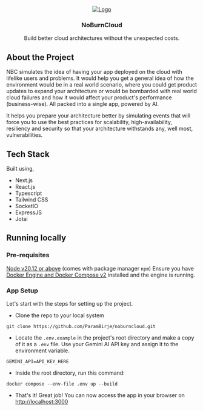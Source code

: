 <!-- PROJECT LOGO -->
<p align="center">
  <a href="https://github.com">
   <img src="https://github.com/ParamBirje/JobsAhoy/assets/87022870/6171210e-21bb-45e9-9b72-c286ba79af01.jpg" alt="Logo">
  </a>

  <h3 align="center">NoBurnCloud</h3>

  <p align="center">
    Build better cloud architectures without the unexpected costs.
  </p>
</p>

<!-- ABOUT THE PROJECT -->

## About the Project

NBC simulates the idea of having your app deployed on the cloud with lifelike users and problems. It would help you get a general idea of how the environment would be in a real world scenario, where you could get product updates to expand your architecture or would be bombarded with real world cloud failures and how it would affect your product's performance (business-wise). All packed into a single app, powered by AI.

It helps you prepare your architecture better by simulating events that will force you to use the best practices for scalability, high-availability, resiliency and security so that your architecture withstands any, well most, vulnerabilities.

## Tech Stack

Built using,

- Next.js
- React.js
- Typescript
- Tailwind CSS
- SocketIO
- ExpressJS
- Jotai

<!-- Setting up the project -->

## Running locally

### Pre-requisites

[Node v20.12 or above](https://nodejs.org/en/download) (comes with package manager `npm`)
Ensure you have [Docker Engine and Docker Compose v2](https://docs.docker.com/compose/install/) installed and the engine is running.

### App Setup

Let's start with the steps for setting up the project.

- Clone the repo to your local system

```
git clone https://github.com/ParamBirje/noburncloud.git
```

- Locate the `.env.example` in the project's root directory and make a copy of it as a `.env` file. Use your Gemini AI API key and assign it to the environment variable.

```
GEMINI_API=API_KEY_HERE
```

- Inside the root directory, run this command:

```
docker compose --env-file .env up --build
```

- That's it! Great job!
  You can now access the app in your browser on [http://localhost:3000](http://localhost:3000/)
